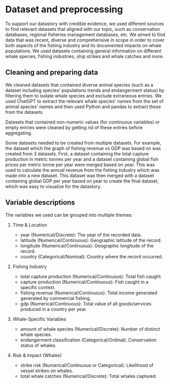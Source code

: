 # Dataset and preprocessing

To support our datastory with credible evidence, we used different sources to find relevant datasets that aligned with our topic, such as conservation databases, regional fisheries management databases, etc. We aimed to find data that was recent, diverse and comprehensive in scope in order to cover both aspects of the fishing industry and its documented impacts on whale populations.
We used datasets containing general information on different whale species, fishing industries, ship strikes and whale catches and more.

## Cleaning and preparing data

We cleaned datasets that contained diverse animal species (such as a dataset including species' populations trends and endangerment status) by filtering them to isolate whale species and exclude extraneous entries. We used ChatGPT to extract the relevant whale species' names from the set of animal species' names and then used Python and pandas to extract these from the datasets. 

Datasets that contained non-numeric values (for continuous variables) or empty entries were cleaned by getting rid of these entries before aggregating.

Some datasets needed to be created from multiple datasets. For example, the dataset which the graph of fishing revenue vs GDP was based on was created from 3 datasets. First, a dataset containing the total capture production in metric tonnes per year and a dataset containing global fish prices per metric tonne per year were merged based on year. This was used to calculate the annual revenue from the fishing industry which was made into a new dataset. This dataset was then merged with a dataset containing global GDP per year based on year to create the final dataset, which was easy to visualize for the datastory.

## Variable descriptions

The variables we used can be grouped into multiple themes:

1. Time & Location
    - year (Numerical/Discrete): The year of the recorded data.
    - latitude (Numerical/Continuous): Geographic latitude of the record.
    - longitude (Numerical/Continuous): Geographic longitude of the record.
    - country (Categorical/Nominal): Country where the record occurred.

2. Fishing Industry
    - total capture production (Numerical/Continuous): Total fish caught.
    - capture production (Numerical/Continuous): Fish caught in a specific context.
    - fishing revenue (Numerical/Continuous): Total income generated generated by commercial fishing.
    - gdp (Numerical/Continuous): Total value of all goods/services produced in a country per year.

3. Whale-Specific Variables
    - amount of whale species (Numerical/Discrete): Number of distinct whale species.
    - endangerment classification (Categorical/Ordinal): Conservation status of whales.

4. Risk & Impact (Whales)
    - strike risk (Numerical/Continuous or Categorical): Likelihood of vessel strikes on whales.
    - total whale catches (Numerical/Discrete): Total whales captured.
